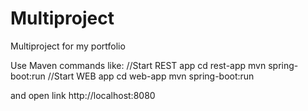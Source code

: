 # Multiproject
Multiproject for my portfolio

Use Maven commands like:
    //Start REST app
    cd rest-app mvn spring-boot:run
    //Start WEB app
    cd web-app mvn spring-boot:run

and open link http://localhost:8080
